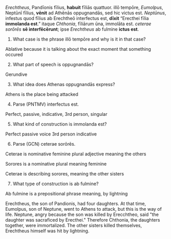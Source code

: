 *Erechtheus*, Pandīonis fīlius, **habuit** fīliās quattuor. illō tempōre, *Eumolpus*, Neptūnī fīlius, **vēnit** ad Athēnās oppugnandās, sed hic victus est. *Neptūnus*, infestus quod fīlius ab Erechtheō interfectus est, **dīxit** “Erecthei fīlia **immolanda est**.” itaque *Chthonia*, fīliārum ūna, immolāta est. *ceterae sorōrēs* **sē interfēcērunt**; ipse *Erechtheus* ab fulmine **ictus est**.

1. What case is the phrase illō tempōre and why is it in that case?

Ablative because it is talking about the exact moment that something occured

2. What part of speech is oppugnandās?

Gerundive

3. What idea does Athenas oppugnandās express?

Athens is the place being attacked

4. Parse (PNTMV) interfectus est.

Perfect, passive, indicative, 3rd person, singular

5. What kind of construction is immolanda est?

Perfect passive voice 3rd person indicative

6. Parse (GCN) ceterae sorōrēs.

Ceterae is nominative feminine plural adjective meaning the others

Sorores is a nominative plural meaning feminine

Ceterae is describing sorores, meaning the other sisters

7. What type of construction is ab fulmine?

Ab fulmine is a prepositional phrase meaning, by lightning

Erechtheus, the son of Pandionis, had four daughters. At that time, Eumolpus, son of Neptune, went to Athens to attack, but this is the way of life. Neptune, angry because the son was killed by Erecchtheo, said "the daughter was sacraficed by Erecthei." Therefore Chthonia, the daughters together, were immortalized. The other sisters killed themselves, Erechtheus himself was hit by lightning.
